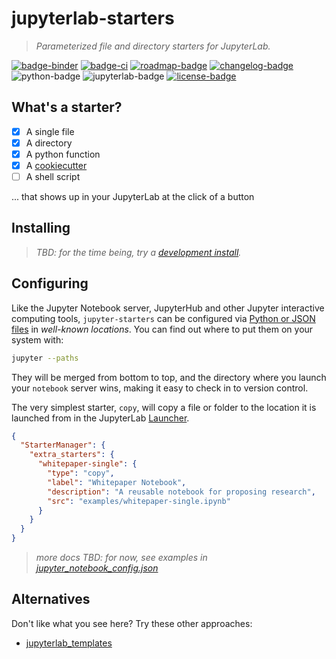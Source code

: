 # jupyterlab-starters

> _Parameterized file and directory starters for JupyterLab._

[![badge-binder][]][binder] [![badge-ci][]][ci] [![roadmap-badge][]][roadmap] [![changelog-badge][]][changelog] ![python-badge][] ![jupyterlab-badge][] [![license-badge][]][license]

## What's a starter?

- [x] A single file
- [x] A directory
- [x] A python function
- [x] A [cookiecutter][]
- [ ] A shell script

... that shows up in your JupyterLab at the click of a button

## Installing

> _TBD: for the time being, try a [development install][contributing]._

## Configuring

Like the Jupyter Notebook server, JupyterHub and other Jupyter interactive computing
tools, `jupyter-starters` can be configured via [Python or JSON files][notebook-config]
in _well-known locations_. You can find out where to put them on your system with:

```bash
jupyter --paths
```

They will be merged from bottom to top, and the directory where you launch your
`notebook` server wins, making it easy to check in to version control.

The very simplest starter, `copy`, will copy a file or folder to the location
it is launched from in the JupyterLab [Launcher][].

```json
{
  "StarterManager": {
    "extra_starters": {
      "whitepaper-single": {
        "type": "copy",
        "label": "Whitepaper Notebook",
        "description": "A reusable notebook for proposing research",
        "src": "examples/whitepaper-single.ipynb"
      }
    }
  }
}
```

> _more docs TBD: for now, see examples in [jupyter_notebook_config.json](./jupyter_notebook_config.json)_

## Alternatives

Don't like what you see here? Try these other approaches:

- [jupyterlab_templates](https://github.com/timkpaine/jupyterlab_templates)

[badge-binder]: https://mybinder.org/badge_logo.svg
[badge-ci]: https://dev.azure.com/nickbollweg/deathbeds/_apis/build/status/deathbeds.jupyterlab-starters?branchName=master
[binder]: https://mybinder.org/v2/gh/deathbeds/jupyterlab-starters/master?urlpath=lab
[ci]: https://dev.azure.com/nickbollweg/deathbeds/_build/latest?definitionId=8&branchName=master
[cookiecutter]: https://github.com/cookiecutter/cookiecutter
[notebook-config]: https://jupyter-notebook.readthedocs.io/en/stable/config.html
[launcher]: https://jupyterlab.readthedocs.io/en/stable/user/files.html#creating-files-and-activities
[license-badge]: https://img.shields.io/github/license/deathbeds/jupyterlab-starters
[roadmap-badge]: https://img.shields.io/badge/docs-roadmap-purple
[changelog-badge]: https://img.shields.io/badge/docs-changelog-purple
[jupyterlab-badge]: https://img.shields.io/badge/jupyterlab-1.x-orange?logo=jupyter
[python-badge]: https://img.shields.io/badge/python-3.6+-blue?logo=python
[roadmap]: https://github.com/deathbeds/jupyterlab-starters/tree/master/ROADMAP.md
[changelog]: https://github.com/deathbeds/jupyterlab-starters/tree/master/CHANGELOG.md
[contributing]: https://github.com/deathbeds/jupyterlab-starters/tree/master/CONTRIBUTING.md
[license]: https://github.com/deathbeds/jupyterlab-starters/tree/master/LICENSE

